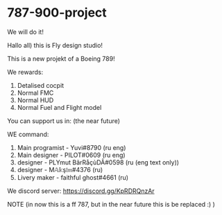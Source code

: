# 787-900-project
We will do it!

Hallo all) this is Fly design studio!

This is a new projekt of a Boeing 789!

We rewards:
1) Detalised cocpit
2) Normal FMC
3) Normal HUD
4) Normal Fuel and Flight model

You can support us in:
(the near future)

WE command:
1) Main programist - Yuvi#8790 (ru eng)
2) Main designer - PILOT#0609 (ru eng)
3) designer - PLYmut BãrRåçùDÂ#0598 (ru (eng text only))
4) designer - M𝔸𝕜ş𝔩𝔪#4376 (ru)
5) Livery maker - faithful ghost#4661 (ru)

We discord server:
https://discord.gg/KpRDRQnzAr

NOTE (in now this is a ff 787, but in the near future this is be replaced :) )
